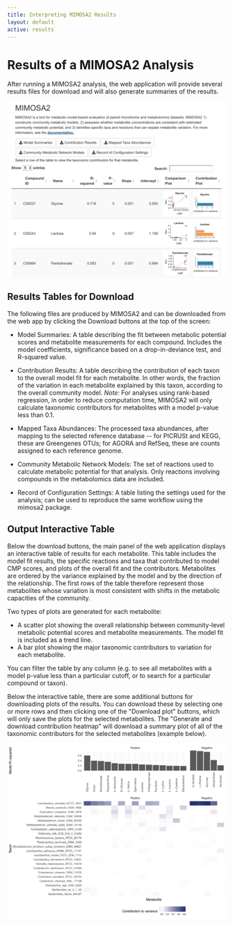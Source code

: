 ```yaml
---
title: Interpreting MIMOSA2 Results
layout: default
active: results
---
```

# Results of a MIMOSA2 Analysis

After running a MIMOSA2 analysis, the web application will provide several results files for download and will also generate summaries of the results.

![alt text](MIMOSA_results_screenShot.png "MIMOSA2 Results")


## Results Tables for Download

The following files are produced by MIMOSA2 and can be downloaded from the web app by clicking the Download buttons at the top of the screen: 

- Model Summaries: A table describing the fit between metabolic potential scores and metabolite measurements for each compound. Includes the model coefficients, significance based on a drop-in-deviance test, and R-squared value.

- Contribution Results: A table describing the contribution of each taxon to the overall model fit for each metabolite. In other words, the fraction of the variation in each metabolite explained by this taxon, according to the
overall community model. *Note:* For analyses using rank-based regression, in order to reduce computation time, MIMOSA2 will only calculate taxonomic contributors for metabolites with a model p-value less than 0.1.

- Mapped Taxa Abundances: The processed taxa abundances, after mapping to the selected reference database -- for PICRUSt and KEGG, these are Greengenes OTUs; for AGORA and RefSeq, these are counts assigned to each reference genome.

- Community Metabolic Network Models: The set of reactions used to calculate metabolic potential for that analysis. Only reactions involving compounds in the metabolomics data are included.

- Record of Configuration Settings: A table listing the settings used for the analysis; can be used to reproduce the same workflow using the mimosa2 package.

## Output Interactive Table

Below the download buttons, the main panel of the web application displays an interactive table of results for each metabolite. This table includes the model fit results, 
the specific reactions and taxa that contributed to model CMP scores, and plots of the overall fit and the 
contributors. Metabolites are ordered by the variance explained by the model and by the direction of the relationship. The
first rows of the table therefore represent those metabolites whose variation is most consistent with shifts in the metabolic capacities of the community. 

Two types of plots are generated for each metabolite: 

- A scatter plot showing the overall relationship between community-level metabolic potential scores and metabolite measurements. The model fit is included as a trend line.
- A bar plot showing the major taxonomic contributors to variation for each metabolite. 

You can filter the table by any column (e.g. to see all metabolites with a model p-value less than a particular cutoff, or to search for a particular compound or taxon).

Below the interactive table, there are some additional buttons for downloading plots of the results. You can download these by selecting one or more rows and 
then clicking one of the "Download plot" buttons, which will only save the plots for the selected metabolites. The "Generate and download contribution heatmap" will download a summary plot 
of all of the taxonomic contributors for the selected metabolites (example below).

![alt text](contrib_heatmap_example.png "Taxa contributor summary")



